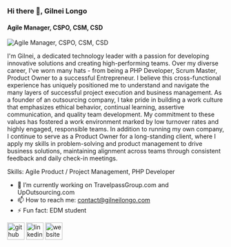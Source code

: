 ### Hi there 👋, Gilnei Longo
#### Agile Manager, CSPO, CSM, CSD
![Agile Manager, CSPO, CSM, CSD](https://www.gilneilongo.com/assets/images/1740x.jpg)

 I'm Gilnei, a dedicated technology leader with a passion for developing innovative solutions and creating high-performing teams. Over my diverse career, I've worn many hats - from being a PHP Developer, Scrum Master, Product Owner to a successful Entrepreneur. I believe this cross-functional experience has uniquely positioned me to understand and navigate the many layers of successful project execution and business management. As a founder of an outsourcing company, I take pride in building a work culture that emphasizes ethical behavior, continual learning, assertive communication, and quality team development. My commitment to these values has fostered a work environment marked by low turnover rates and highly engaged, responsible teams. In addition to running my own company, I continue to serve as a Product Owner for a long-standing client, where I apply my skills in problem-solving and product management to drive business solutions, maintaining alignment across teams through consistent feedback and daily check-in meetings.

Skills: Agile Product / Project Management, PHP Developer

- 🔭 I’m currently working on TravelpassGroup.com and UpOutsourcing.com 
- 📫 How to reach me: contact@gilneilongo.com 
- ⚡ Fun fact: EDM student 


[<img src='https://cdn.jsdelivr.net/npm/simple-icons@3.0.1/icons/github.svg' alt='github' height='40'>](https://github.com/https://github.com/gilnei/)  [<img src='https://cdn.jsdelivr.net/npm/simple-icons@3.0.1/icons/linkedin.svg' alt='linkedin' height='40'>](https://www.linkedin.com/in/https://www.linkedin.com/in/gilneilongo//)  [<img src='https://cdn.jsdelivr.net/npm/simple-icons@3.0.1/icons/icloud.svg' alt='website' height='40'>](www.gilneilongo.com)  

